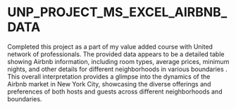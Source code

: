 # UNP_PROJECT_MS_EXCEL_AIRBNB_DATA
Completed this project as a part of my  value added course with United network of professionals. 
The provided data appears to be a detailed table showing Airbnb information, including room types, average prices, minimum nights, and other details for different neighborhoods in various boundaries . 
 This overall interpretation provides a glimpse into the dynamics of the Airbnb market in New York City, showcasing the diverse offerings and preferences of both hosts and guests across different neighborhoods and boundaries.
